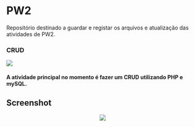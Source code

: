 # PW2

Repositório destinado a guardar e registar os arquivos e atualização das atividades de PW2.
### CRUD
<img src="https://img.shields.io/badge/status-em%20desenvolvimento-brightgreen">

 #### A atividade principal no momento é fazer um CRUD utilizando PHP e mySQL.


## Screenshot

<p align="center">
  <img src="https://media.discordapp.net/attachments/805860115814940713/1028639830860640347/unknown.png?width=577&height=409">
</p>

